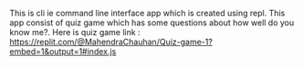 This is cli ie command line interface app which is created using repl. This app consist of quiz game which has some questions about how well do you know me?.
Here is quiz game link : https://replit.com/@MahendraChauhan/Quiz-game-1?embed=1&output=1#index.js

